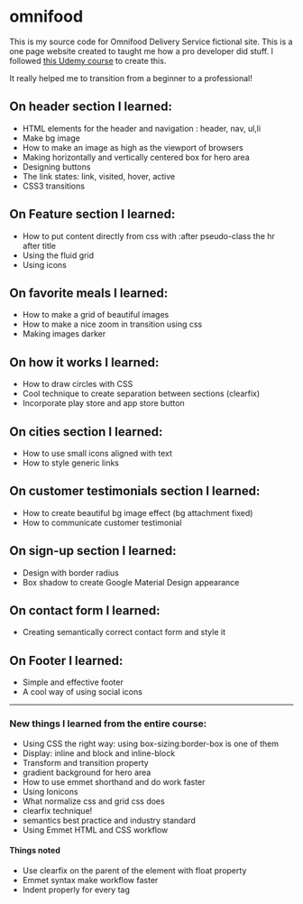 # omnifood
This is my source code for Omnifood Delivery Service fictional site.
This is a one page website created to taught me how a pro developer did stuff.
I followed [this Udemy course](https://www.udemy.com/design-and-develop-a-killer-website-with-html5-and-css3) to create this.

It really helped me to transition from a beginner to a professional!

## On header section I learned:
* HTML elements for the header and navigation : header, nav, ul,li
* Make bg image
* How to make an image as high as the viewport of browsers
* Making horizontally and vertically centered box for hero area
* Designing buttons
* The link states: link, visited, hover, active
* CSS3 transitions

## On Feature section I learned:
* How to put content directly from css with :after pseudo-class the hr after title
* Using the fluid grid
* Using icons

## On favorite meals I learned:
* How to make a grid of beautiful images
* How to make a nice zoom in transition using css
* Making images darker

## On how it works I learned:
* How to draw circles with CSS
* Cool technique to create separation between sections (clearfix)
* Incorporate play store and app store button

## On cities section I learned:
* How to use small icons aligned with text
* How to style generic links

## On customer testimonials section I learned:
* How to create beautiful bg image effect (bg attachment fixed)
* How to communicate customer testimonial

## On sign-up section I learned:
* Design with border radius
* Box shadow to create Google Material Design appearance

## On contact form I learned:
* Creating semantically correct contact form and style it

## On Footer I learned:
* Simple and effective footer
* A cool way of using social icons

------------------------------------------------


### New things I learned from the entire course:
* Using CSS the right way: using box-sizing:border-box is one of them
* Display: inline and block and inline-block
* Transform and transition property
* gradient background for hero area
* How to use emmet shorthand and do work faster
* Using Ionicons
* What normalize css and grid css does
* clearfix technique!
* semantics best practice and industry standard
* Using Emmet HTML and CSS workflow

#### Things noted
* Use clearfix on the parent of the element with float property
* Emmet syntax make workflow faster
* Indent properly for every tag